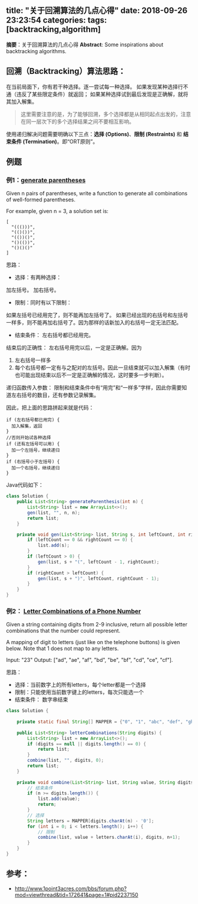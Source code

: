 title: "关于回溯算法的几点心得"
date: 2018-09-26 23:23:54
categories:
tags: [backtracking,algorithm]
---
**摘要**：关于回溯算法的几点心得
**Abstract**: Some inspirations about backtracking algorithms.

## 回溯（Backtracking）算法思路：

在当前局面下，你有若干种选择。逐一尝试每一种选择。
如果发现某种选择行不通（违反了某些限定条件）就返回；
如果某种选择试到最后发现是正确解，就将其加入解集。

> 这里需要注意的是，为了能够回溯，多个选择都是从相同起点出发的，注意在同一层次下的多个选择结果之间不要相互影响。


使用递归解决问题需要明确以下三点：**选择 (Options)**、**限制 (Restraints)** 和 **结束条件 (Termination)**。即“ORT原则”。

<!-- more -->

## 例题

### 例1：[generate parentheses](https://leetcode.com/problems/generate-parentheses/)

Given n pairs of parentheses, write a function to generate all combinations of well-formed parentheses.

For example, given n = 3, a solution set is:

```
[
  "((()))",
  "(()())",
  "(())()",
  "()(())",
  "()()()"
]
```

思路：

* 选择：有两种选择：

加左括号。
加右括号。

* 限制：同时有以下限制：

如果左括号已经用完了，则不能再加左括号了。
如果已经出现的右括号和左括号一样多，则不能再加右括号了。因为那样的话新加入的右括号一定无法匹配。

* 结束条件： 左右括号都已经用完。

结束后的正确性： 左右括号用完以后，一定是正确解。因为
1. 左右括号一样多
2. 每个右括号都一定有与之配对的左括号。因此一旦结束就可以加入解集（有时也可能出现结束以后不一定是正确解的情况，这时要多一步判断）。

递归函数传入参数： 限制和结束条件中有“用完”和“一样多”字样，因此你需要知道左右括号的数目，还有参数记录解集。

因此，把上面的思路拼起来就是代码：

```
if (左右括号都已用完) {
  加入解集，返回
}
//否则开始试各种选择
if (还有左括号可以用) {
  加一个左括号，继续递归
}
if (右括号小于左括号) {
  加一个右括号，继续递归
}
```


Java代码如下：

```java
class Solution {
    public List<String> generateParenthesis(int n) {
        List<String> list = new ArrayList<>();
        gen(list, "", n, n);
        return list;
    }

    private void gen(List<String> list, String s, int leftCount, int rightCount) {
        if (leftCount == 0 && rightCount == 0) {
            list.add(s);
        }
        if (leftCount > 0) {
            gen(list, s + "(", leftCount - 1, rightCount);
        }
        if (rightCount > leftCount) {
            gen(list, s + ")", leftCount, rightCount - 1);
        }
    }
}
```


### 例2： [Letter Combinations of a Phone Number](https://leetcode.com/problems/letter-combinations-of-a-phone-number/description/)

Given a string containing digits from 2-9 inclusive, return all possible letter combinations that the number could represent.

A mapping of digit to letters (just like on the telephone buttons) is given below. Note that 1 does not map to any letters.

Input: "23"
Output: ["ad", "ae", "af", "bd", "be", "bf", "cd", "ce", "cf"].

思路：

* 选择：当前数字上的所有letters，每个letter都是一个选择
* 限制：只能使用当前数字键上的letters，每次只能选一个
* 结束条件： 数字串结束

```java
class Solution {
    
    private static final String[] MAPPER = {"0", "1", "abc", "def", "ghi", "jkl", "mno", "qprs", "tuv", "wxyz"};
    
    public List<String> letterCombinations(String digits) {
        List<String> list = new ArrayList<>();
        if (digits == null || digits.length() == 0) {
            return list;
        }
        combine(list, "", digits, 0);
        return list;
    }
    
    private void combine(List<String> list, String value, String digits, int n) {
        // 结束条件
        if (n >= digits.length()) {
            list.add(value);
            return;
        }
        // 选择
        String letters = MAPPER[digits.charAt(n) - '0'];
        for (int i = 0; i < letters.length(); i++) {
            // 限制
            combine(list, value + letters.charAt(i), digits, n+1);
        }
    }
}
```

## 参考：

* http://www.1point3acres.com/bbs/forum.php?mod=viewthread&tid=172641&page=1#pid2237150